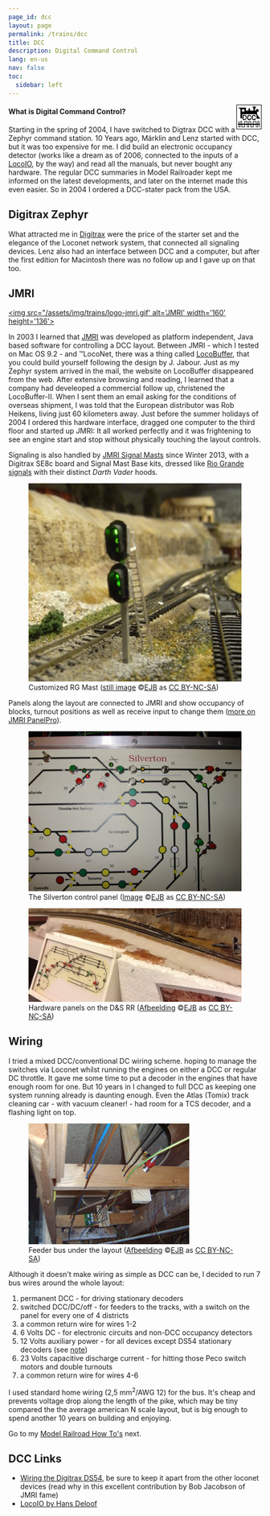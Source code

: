 ```yaml
---
page_id: dcc
layout: page
permalink: /trains/dcc
title: DCC
description: Digital Command Control
lang: en-us
nav: false
toc:
  sidebar: left
---
```


<img src="/assets/img/trains2/dcclogo.gif" alt="DCC logo" style="float: right;">

<h4>What is Digital Command Control?</h4>
<p>Starting in the spring of 2004, I have switched to Digtrax DCC with a Zephyr command station. 10 Years ago, M&auml;rklin and Lenz started with DCC, but it was too expensive for me. I did build an electronic occupancy detector (works like a dream as of 2006, connected to the inputs of a <a href="#locoio">LocoIO</a>, by the way) and read all the manuals, but never bought any hardware. The regular DCC summaries in Model Railroader kept me informed on the latest developments, and later on the internet made this even easier. So in 2004 I ordered a DCC-stater pack from the USA.</p>

## Digitrax Zephyr

<p>What attracted me in <a href="https://www.digitrax.com">Digitrax</a> were the price of the starter set and the elegance of the Loconet network system, that connected all signaling devices. Lenz also had an interface between DCC and a computer, but after the first edition for Macintosh there was no follow up and I gave up on that too.</p>

## JMRI

<a href="https://www.jmri.org"><img src="/assets/img/trains/logo-jmri.gif' alt='JMRI' width='160' height='136'></a>

<p>In 2003 I learned that <a href="https://www.jmri.org">JMRI</a> was developed as platform independent, Java based software for controlling a DCC layout. Between JMRI - which I tested on Mac OS 9.2 - and &trade;LocoNet, there was a thing called <a href="https://www.jmri.org/help/en/html/hardware/loconet/LocoBufferII.shtml">LocoBuffer</a>, that you could build yourself following the design by J. Jabour. Just as my Zephyr system arrived in the mail, the website on LocoBuffer disappeared from the web. After extensive browsing and reading, I learned that a company had develeoped a commercial follow up, christened the LocoBuffer-II. When I sent them an email asking for the conditions of overseas shipment, I was told that the European distributor was Rob Heikens, living just 60 kilometers away. Just before the summer holidays of 2004 I ordered this hardware interface, dragged one computer to the third floor and started up JMRI: It all worked perfectly and it was frightening to see an engine start and stop without physically touching the layout controls.</p>

<p>Signaling is also handled by <a href="https://www.jmri.org/help/en/html/tools/signaling/index.shtml">JMRI Signal Masts</a> since Winter 2013, with a Digitrax SE8c board and Signal Mast Base kits, dressed like <a href="tips.html#signal">Rio Grande signals</a> with their distinct <em>Darth Vader</em> hoods.</p>

<figure><img src="/assets/img/trains2/DSCF2960_signal.jpg" alt='Customized Digitrax Signal Base Mast for Rio Grande' class='w3-image'>
<figcaption class="kleiner">Customized RG Mast (<a prefix="dct: https://purl.org/dc/terms/" href="https://purl.org/dc/dcmitype/Image" property="dct:title" rel="dct:type">still image</a> &copy;<a prefix="cc: https://creativecommons.org/ns#" href="https://www.ebroerse.nl" property="cc:attributionName" rel="cc:attributionURL">EJB</a> as <a rel="license" href="https://creativecommons.org/licenses/by-nc-sa/4.0/">CC BY-NC-SA</a>)</figcaption></figure>

<p>Panels along the layout are connected to JMRI and show occupancy of blocks, turnout positions as well as receive input to change them (<a href="tips.html#panel">more on JMRI PanelPro</a>).</p>

<div class="w3-row">
<div class="w3-col s12 m6">
<figure><img src="/assets/img/trains2/110-1082_IMG.jpg" alt='CTC in Silverton Tower' class='w3-image'>
<figcaption class="kleiner">The Silverton control panel (<a prefix="dct: https://purl.org/dc/terms/" href="https://purl.org/dc/dcmitype/Image" property="dct:title" rel="dct:type">Image</a> &copy;<a prefix="cc: https://creativecommons.org/ns#" href="https://www.ebroerse.nl" property="cc:attributionName" rel="cc:attributionURL">EJB</a> as <a rel="license" href="https://creativecommons.org/licenses/by-nc-sa/4.0/">CC BY-NC-SA</a>)</figcaption></figure>
</div>
<div class="w3-col s12 m6">
<figure>
<img src="/assets/img/trains2/IMG_3536_D_SNGRR%20panel.jpg" alt='Hardware panels on the D&S RR' class='w3-image'>
<figcaption class="kleiner">Hardware panels on the D&amp;S RR (<a prefix="dct: https://purl.org/dc/terms/" href="https://purl.org/dc/dcmitype/Image" property="dct:title" rel="dct:type">Afbeelding</a> &copy;<a prefix="cc: https://creativecommons.org/ns#" href="https://www.ebroerse.nl" property="cc:attributionName" rel="cc:attributionURL">EJB</a> as <a rel="license" href="https://creativecommons.org/licenses/by-nc-sa/4.0/">CC BY-NC-SA</a>)</figcaption>
</figure>
</div>
</div>

## Wiring

<p>I tried a mixed DCC/conventional DC wiring scheme. hoping to manage the switches via Loconet whilst running the engines on either a DCC or regular DC throttle. It gave me some time to put a decoder in the engines that have enough room for one. But 10 years in I changed to full DCC as keeping one system running already is daunting enough. Even the Atlas (Tomix) track cleaning car - with vacuum cleaner! - had room for a TCS decoder, and a flashing light on top.</p>

<figure><img src="/assets/img/trains2/S2400212-kl.jpg" alt='Feeder bus, viewed from beneath the layout' class='w3-image'>
<figcaption>Feeder bus under the layout (<a prefix="dct: https://purl.org/dc/terms/" href="https://purl.org/dc/dcmitype/Image" property="dct:title" rel="dct:type">Afbeelding</a> &copy;<a prefix="cc: https://creativecommons.org/ns#" href="https://www.ebroerse.nl" property="cc:attributionName" rel="cc:attributionURL">EJB</a> as <a rel="license" href="https://creativecommons.org/licenses/by-nc-sa/4.0/">CC BY-NC-SA</a>)</figcaption></figure>

<p>Although it doesn't make wiring as simple as DCC can be, I decided to run 7 bus wires around the whole layout:</p>
<ol>
<li>permanent DCC - for driving stationary decoders</li>
<li>switched DCC/DC/off - for feeders to the tracks, with a switch on the panel for every one of 4 districts</li>
<li>a common return wire for wires 1-2</li>
<li>6 Volts DC - for electronic circuits and non-DCC occupancy detectors</li>
<li>12 Volts auxiliary power - for all devices except DS54 stationary decoders (see <a href="#wiring-ds54">note</a>)</li>
<li>23 Volts capacitive discharge current - for hitting those Peco switch motors and double turnouts</li>
<li>a common return wire for wires 4-6</li>
</ol>
<p>I used standard home wiring (2,5 mm<sup>2</sup>/AWG 12) for the bus. It's cheap and prevents voltage drop along the length of the pike, which may be tiny compared the the average american N scale layout, but is big enough to spend another 10 years on building and enjoying.</p>

Go to my <a href="tips.html">Model Railroad How To's</a> next.

## DCC Links

- <a id="wiring-ds54" href="https://www.jmri.org/help/en/html/hardware/loconet/DigitraxPower.shtml">Wiring the Digitrax DS54</a>, be sure to keep it apart from the other loconet devices (read why in this excellent contribution by Bob Jacobson of JMRI fame)
- <a id="locoio" href="https://locohdl.synology.me">LocoIO by Hans Deloof</a>
